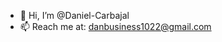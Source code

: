 - 👋 Hi, I’m @Daniel-Carbajal
- 📫 Reach me at: danbusiness1022@gmail.com

<!---
Daniel-Carbajal/Daniel-Carbajal is a ✨ special ✨ repository because its `README.md` (this file) appears on your GitHub profile.
You can click the Preview link to take a look at your changes.
--->
